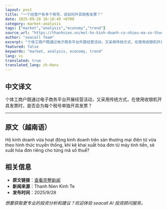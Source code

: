 ```yaml
---
layout: post
title: "一个经营户有多个税号，该如何开具销售发票？"
date: 2025-09-28 16:18:49 +0700
category: market-analysis
tags: ["market","analysis","economy","trend"]
source_url: "https://thanhnien.vn/mot-ho-kinh-doanh-co-nhieu-ma-so-thue-xuat-hoa-don-ban-hang-the-nao-18525092816405769.htm"
author: "seacall Team"
excerpt: "个体工商户既通过电子商务平台开展经营活动，又采用传统方式，在使用收银机开具发票时，是否会为每个税号单独开具发票？..."
featured: false
keywords: "market, analysis, economy, trend"
lang: vi
translated: true
translated_lang: zh-Hans
---
```


## 中文译文

个体工商户既通过电子商务平台开展经营活动，又采用传统方式，在使用收银机开具发票时，是否会为每个税号单独开具发票？

---

## 原文（越南语）

Hộ kinh doanh vừa hoạt động kinh doanh tr&ecirc;n s&agrave;n thương mại điện tử vừa theo h&igrave;nh thức truyền thống, khi k&ecirc; khai xuất h&oacute;a đơn từ m&aacute;y t&iacute;nh tiền, sẽ xuất h&oacute;a đơn ri&ecirc;ng cho từng m&atilde; số thuế?

## 相关信息

- **原文链接**：[查看完整新闻](https://thanhnien.vn/mot-ho-kinh-doanh-co-nhieu-ma-so-thue-xuat-hoa-don-ban-hang-the-nao-18525092816405769.htm)
- **新闻来源**：Thanh Nien Kinh Te
- **发布时间**：2025/9/28

*想要获取更专业的投资分析和建议？欢迎体验 seacall AI 投资顾问服务。*